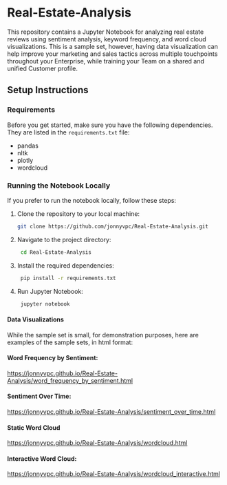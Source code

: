# Real-Estate-Analysis

This repository contains a Jupyter Notebook for analyzing real estate reviews using sentiment analysis, keyword frequency, and word cloud visualizations. This is a sample set, however, having data visualization can help improve your marketing and sales tactics across multiple touchpoints throughout your Enterprise, while training your Team on a shared and unified Customer profile.

## Setup Instructions

### Requirements

Before you get started, make sure you have the following dependencies. They are listed in the `requirements.txt` file:

- pandas
- nltk
- plotly
- wordcloud

### Running the Notebook Locally

If you prefer to run the notebook locally, follow these steps:

1. Clone the repository to your local machine:

   ```bash
   git clone https://github.com/jonnyvpc/Real-Estate-Analysis.git

2. Navigate to the project directory:

   ```bash 
    cd Real-Estate-Analysis

3. Install the required dependencies:

   ```bash 
    pip install -r requirements.txt

4. Run Jupyter Notebook:
   ```bash 
    jupyter notebook

#### Data Visualizations
While the sample set is small, for demonstration purposes, here are examples of the sample sets, in html format:

#### Word Frequency by Sentiment:
https://jonnyvpc.github.io/Real-Estate-Analysis/word_frequency_by_sentiment.html

#### Sentiment Over Time:
https://jonnyvpc.github.io/Real-Estate-Analysis/sentiment_over_time.html

#### Static Word Cloud
https://jonnyvpc.github.io/Real-Estate-Analysis/wordcloud.html

#### Interactive Word Cloud:
https://jonnyvpc.github.io/Real-Estate-Analysis/wordcloud_interactive.html
